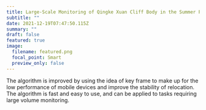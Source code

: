 ```yaml
---
title: Large-Scale Monitoring of Qingke Xuan Cliff Body in the Summer Palace
subtitle: ""
date: 2021-12-19T07:47:50.115Z
summary: ""
draft: false
featured: true
image:
  filename: featured.png
  focal_point: Smart
  preview_only: false
---
```


The algorithm is improved by using the idea of key frame to make up for the low performance of mobile devices and improve the stability of relocation. The algorithm is fast and easy to use, and can be applied to tasks requiring large volume monitoring.
